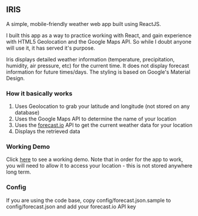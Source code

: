 ## IRIS
A simple, mobile-friendly weather web app built using ReactJS.

I built this app as a way to practice working with React, and gain experience with HTML5 Geolocation and the Google Maps API. So while I doubt anyone will use it, it has served it's purpose.

Iris displays detailed weather information (temperature, precipitation, humidity, air pressure, etc) for the current time. It does not display forecast information for future times/days. The styling is based on Google's Material Design.

### How it basically works
1. Uses Geolocation to grab your latitude and longitude (not stored on any database)
2. Uses the Google Maps API to determine the name of your location
3. Uses the [forecast.io](http://forecast.io/) API to get the current weather data for your location
4. Displays the retrieved data

### Working Demo
Click [here](http://159.203.42.187/) to see a working demo. Note that in order for the app to work, you will need to allow it to access your location - this is not stored anywhere long term.

### Config
If you are using the code base, copy config/forecast.json.sample to config/forecast.json and add your forecast.io API key
